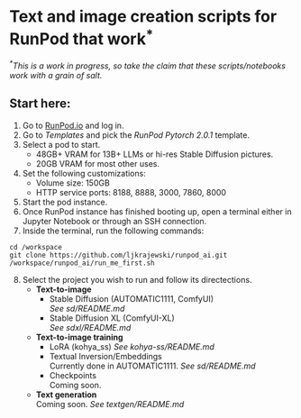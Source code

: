 # Text and image creation scripts for RunPod that work<sup>*</sup>
_<sup>*</sup>This is a work in progress, so take the claim that these scripts/notebooks work with a grain of salt._
## Start here:
1. Go to [RunPod.io](https://runpod.io) and log in.
2. Go to _Templates_ and pick the _RunPod Pytorch 2.0.1_ template.
3. Select a pod to start.  
    - 48GB+ VRAM for 13B+ LLMs or hi-res Stable Diffusion pictures.
    - 20GB VRAM for most other uses.
4. Set the following customizations:
   - Volume size: 150GB
   - HTTP service ports: 8188, 8888, 3000, 7860, 8000
5. Start the pod instance.
6. Once RunPod instance has finished booting up, open a terminal either in Jupyter Notebook or through an SSH connection.
7. Inside the terminal, run the following commands:
```
cd /workspace
git clone https://github.com/ljkrajewski/runpod_ai.git
/workspace/runpod_ai/run_me_first.sh
```
8. Select the project you wish to run and follow its directections.
    - **Text-to-image**
      - Stable Diffusion (AUTOMATIC1111, ComfyUI)  
_See sd/README.md_
      - Stable Diffusion XL (ComfyUI-XL)  
_See sdxl/README.md_  
    - **Text-to-image training**
      - LoRA (kohya_ss)
_See kohya-ss/README.md_
      - Textual Inversion/Embeddings  
Currently done in AUTOMATIC1111. _See sd/README.md_
      - Checkpoints  
Coming soon.
    - **Text generation**  
Coming soon. _See textgen/README.md_ 
